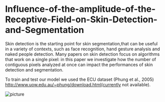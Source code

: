 # Influence-of-the-amplitude-of-the-Receptive-Field-on-Skin-Detection-and-Segmentation

Skin detection is the starting point for skin segmentation,that can be useful in a variety of contexts, such as face recognition, hand gesture analysis and naked people detection. Many papers on skin detection focus on algorithms that work on a single pixel: in this paper we investigate how the number of contiguous pixels analyzed at once can impact the performances of skin detection and segmentation.

To train and test our model we used the ECU dataset (Phung et al., 2005) http://www.uow.edu.au/~phung/download.html(currently not available).

![picture](https://user-images.githubusercontent.com/23719721/75341567-083fed00-5895-11ea-9ed0-edb3af0af096.PNG)
